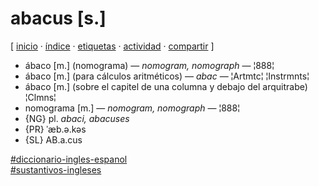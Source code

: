 # abacus [s.]
[ [inicio](https://github.com/jucardus/jucardus.github.io/blob/main/index.md) · [índice](https://github.com/jucardus/jucardus.github.io/blob/main/indice.md) · [etiquetas](https://github.com/jucardus/jucardus.github.io/blob/main/etiquetas.md) · [actividad](https://github.com/jucardus/jucardus.github.io/blob/main/actividad.md) · [compartir](https://x.com/intent/tweet?text=abacus+%5Bs.%5D+%E2%80%94+Diccionario+ingl%C3%A9s-espa%C3%B1ol%2C+Sustantivos+ingleses%0A%0A%E2%86%92+https%3A%2F%2Fgithub.com%2Fjucardus%2Fjucardus.github.io%2Fblob%2Fmain%2Fa%2Fb%2Fa%2Fabacus-s.md%0A%0A%23diccionario_ingles_espanol_jucardus%0A%23sustantivos_ingleses_jucardus) ]

* ábaco [m.] (nomograma) — _nomogram, nomograph_ — ¦888¦
* ábaco [m.] (para cálculos aritméticos) — _abac_ — ¦Artmtc¦ ¦Instrmnts¦
* ábaco [m.] (sobre el capitel de una columna y debajo del arquitrabe) ¦Clmns¦
* nomograma [m.] — _nomogram, nomograph_ — ¦888¦
* {NG} pl. _abaci, abacuses_
* {PR} ˈæb.ə.kəs
* {SL} AB.a.cus

[#diccionario-ingles-espanol](https://github.com/jucardus/jucardus.github.io/blob/main/d/i/diccionario-ingles-espanol.md)  
[#sustantivos-ingleses](https://github.com/jucardus/jucardus.github.io/blob/main/s/u/sustantivos-ingleses.md)

